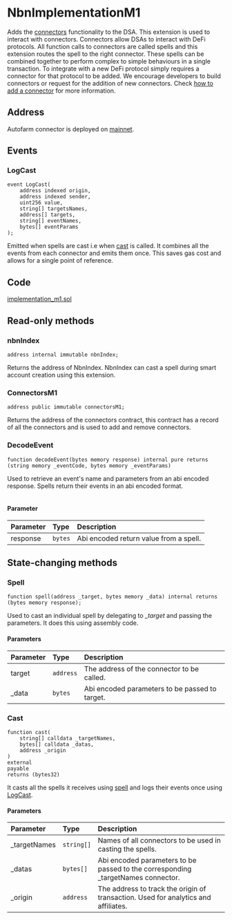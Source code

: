 # NbnImplementationM1

Adds the [connectors](../../connectors/connector) functionality to the DSA. This extension is used to interact with connectors. Connectors allow DSAs to interact with DeFi protocols. All function calls to connectors are called spells and this extension routes the spell to the right connector. These spells can be combined together to perform complex to simple behaviours in a single transaction. To integrate with a new DeFi protocol simply requires a connector for that protocol to be added. We encourage developers to build connectors or request for the addition of new connectors. Check [how to add a connector](../../connectors/how-to-add-a-connector.md) for more information.

## Address

Autofarm connector is deployed on [mainnet](https://bscscan.com/address/0xd29aFdfBCad1C249b0c69Eb2785b08353029282B).

## Events

### LogCast <a id="LogCast"></a>

```text
event LogCast(
    address indexed origin,
    address indexed sender,
    uint256 value,
    string[] targetsNames,
    address[] targets,
    string[] eventNames,
    bytes[] eventParams
);
```

Emitted when spells are cast i.e when [cast](nbnimplementationm1.md#Cast) is called. It combines all the events from each connector and emits them once. This saves gas cost and allows for a single point of reference.

## Code

[implementation\_m1.sol](https://github.com/Open-Currency-Collective/nubian-dsa-contracts/blob/master/contracts/v2/accounts/Implementation_m1.sol)

## Read-only methods

### nbnIndex

```text
address internal immutable nbnIndex;
```

Returns the address of NbnIndex. NbnIndex can cast a spell during smart account creation using this extension.

### ConnectorsM1

```text
address public immutable connectorsM1;
```

Returns the address of the connectors contract, this contract has a record of all the connectors and is used to add and remove connectors.

### DecodeEvent

```text
function decodeEvent(bytes memory response) internal pure returns (string memory _eventCode, bytes memory _eventParams)
```

Used to retrieve an event's name and parameters from an abi encoded response. Spells return their events in an abi encoded format.

|  |
| :--- |


#### Parameter

| Parameter | Type | Description |
| :--- | :--- | :--- |
| response | `bytes` | Abi encoded return value from a spell.  |

## State-changing methods

### Spell <a id="Spell"></a>

```text
function spell(address _target, bytes memory _data) internal returns (bytes memory response);
```

Used to cast an individual spell by delegating to _\_target_ and passing the parameters. It does this using assembly code.

#### Parameters

| Parameter | Type | Description |
| :--- | :--- | :--- |
| target | `address` | The address of the connector to be called. |
| \_data | `bytes` | Abi encoded parameters to be passed to target. |

### Cast <a id="Cast"></a>

```text
function cast(
    string[] calldata _targetNames,
    bytes[] calldata _datas,
    address _origin
)
external
payable
returns (bytes32)
```

It casts all the spells it receives using [spell](nbnimplementationm1.md#Spell) and logs their events once using [LogCast](nbnimplementationm1.md#LogCast).

#### Parameters

| Parameter | Type | Description |
| :--- | :--- | :--- |
| \_targetNames | `string[]` | Names of all connectors to be used in casting the spells. |
| \_datas | `bytes[]` | Abi encoded parameters to be passed to the corresponding \_targetNames connector. |
| \_origin | `address` | The address to track the origin of transaction. Used for analytics and affiliates. |

